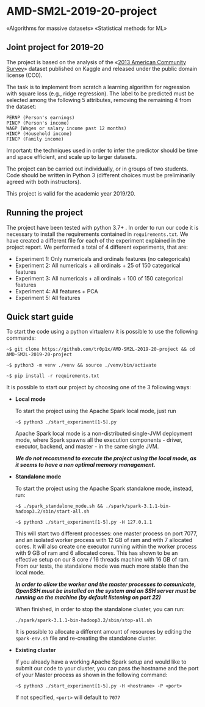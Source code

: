 # AMD-SM2L-2019-20-project

«Algorithms for massive datasets»
«Statistical methods for ML»

## Joint project for 2019-20

The project is based on the analysis of the «[2013 American Community Survey](https://www.kaggle.com/census/2013-american-community-survey)» dataset published on Kaggle and released under the public domain license (CC0).

The task is to implement from scratch a learning algorithm for regression with square loss (e.g., ridge regression). The label to be predicted must be selected among the following 5 attributes, removing the remaining 4 from the dataset:

    PERNP (Person's earnings)
    PINCP (Person's income)
    WAGP (Wages or salary income past 12 months)
    HINCP (Household income)
    FINCP (Family income)

Important: the techniques used in order to infer the predictor should be time and space efficient, and scale up to larger datasets.

The project can be carried out individually, or in groups of two students. Code should be written in Python 3 (different choices must be preliminarily agreed with both instructors).

This project is valid for the academic year 2019/20.

## Running the project

The project have been tested with python 3.7+ . In order to run our code it is
necessary to install the requirements contained in `requirements.txt`. 
We have created a different file for each of the experiment explained in the
project report. We performed a total of 4 different experiments, that are:

- Experiment 1: Only numericals and ordinals features (no categoricals)
- Experiment 2: All numericals + all ordinals + 25 of 150 categorical features
- Experiment 3: All numericals + all ordinals + 100 of 150 categorical features
- Experiment 4: All features + PCA
- Experiment 5: All features

## Quick start guide

To start the code using a python virtualenv it is possible to use the following
commands:

`~$ git clone https://github.com/tr0p1x/AMD-SM2L-2019-20-project && cd AMD-SM2L-2019-20-project`

`~$ python3 -m venv ./venv && source ./venv/bin/activate`

`~$ pip install -r requirements.txt`

It is possible to start our project by choosing one of the 3 following ways:

- **Local mode**

  To start the project using the Apache Spark local mode, just run

  `~$ python3 ./start_experiment[1-5].py`

  Apache Spark local mode is a non-distributed single-JVM deployment mode, where Spark spawns all the execution components - driver, executor, backend, and master - in the same single JVM.

  ***We do not recommend to execute the project using the local mode, as it seems to have a non optimal memory management.***

- **Standalone mode**

  To start the project using the Apache Spark standalone mode, instead, run:

  `~$ ./spark_standalone_mode.sh && ./spark/spark-3.1.1-bin-hadoop3.2/sbin/start-all.sh`

  `~$ python3 ./start_experiment[1-5].py -H 127.0.1.1`


  This will start two different processes: one master process on port 7077, and an isolated worker process with 12 GB of ram and with 7 allocated cores. It will also create one executor running within the worker process with 9 GB of ram and 6 allocated cores.
  This has shown to be an effective setup on our 8 core / 16 threads machine with 16 GB of ram. 
  From our tests, the standalone mode was much more stable than the local mode.

  ***In order to allow the worker and the master processes to comunicate, OpenSSH must be installed on the system and an SSH server must be running on the machine (by default listening on port 22)***
  
  When finished, in order to stop the standalone cluster, you can run: 

  `./spark/spark-3.1.1-bin-hadoop3.2/sbin/stop-all.sh`

  It is possible to allocate a different amount of resources by editing the `spark-env.sh` file and re-creating the standalone cluster.

- **Existing cluster**

  If you already have a working Apache Spark setup and would like to submit our code to your cluster, you can pass the hostname and the port of your Master process as shown in the following command:
  
  `~$ python3 ./start_experiment[1-5].py -H <hostname> -P <port>`
  
  If not specified, `<port>` will default to `7077`
